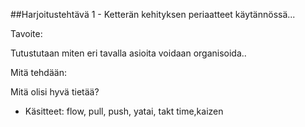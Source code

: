 ##Harjoitustehtävä 1 - Ketterän kehityksen periaatteet käytännössä...


Tavoite:

Tutustutaan miten eri tavalla asioita voidaan organisoida..



Mitä tehdään:



Mitä olisi hyvä tietää?


* Käsitteet: flow, pull, push, yatai, takt time,kaizen 





















